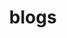 ---
layout: home

title: blogs
titleTemplate: Welcome my blogs

hero:
  name: wendzzoo
  text: 前端学习生活琐碎记录
  tagline: The harder you work, the more progress you make.
  image:
    src: /favicon.png
    alt: zwd
  actions:
    - theme: brand
      text: 进入
      link: /menus
    - theme: alt
      text: My GitHub
      link: https://github.com/Zuowendong
      

features:
  - icon: 💡
    title: 学习
  - icon: ⚡️
    title: 记录
  - icon: 🚩
    title: 生活

---